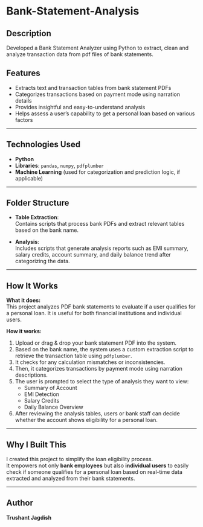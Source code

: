 # Bank-Statement-Analysis

## Description
Developed a Bank Statement Analyzer using Python to extract, clean and analyze transaction data from pdf files of bank statements.

## Features
- Extracts text and transaction tables from bank statement PDFs  
- Categorizes transactions based on payment mode using narration details  
- Provides insightful and easy-to-understand analysis  
- Helps assess a user’s capability to get a personal loan based on various factors  

---

## Technologies Used
- **Python**  
- **Libraries**: `pandas`, `numpy`, `pdfplumber`  
- **Machine Learning** (used for categorization and prediction logic, if applicable)

---

## Folder Structure
- **Table Extraction**:  
  Contains scripts that process bank PDFs and extract relevant tables based on the bank name.
  
- **Analysis**:  
  Includes scripts that generate analysis reports such as EMI summary, salary credits, account summary, and daily balance trend after categorizing the data.

---

## How It Works

**What it does:**  
This project analyzes PDF bank statements to evaluate if a user qualifies for a personal loan. It is useful for both financial institutions and individual users.

**How it works:**
1. Upload or drag & drop your bank statement PDF into the system.  
2. Based on the bank name, the system uses a custom extraction script to retrieve the transaction table using `pdfplumber`.  
3. It checks for any calculation mismatches or inconsistencies.  
4. Then, it categorizes transactions by payment mode using narration descriptions.  
5. The user is prompted to select the type of analysis they want to view:  
   - Summary of Account  
   - EMI Detection  
   - Salary Credits  
   - Daily Balance Overview  
6. After reviewing the analysis tables, users or bank staff can decide whether the account shows eligibility for a personal loan.

---

## Why I Built This
I created this project to simplify the loan eligibility process.  
It empowers not only **bank employees** but also **individual users** to easily check if someone qualifies for a personal loan based on real-time data extracted and analyzed from their bank statements.

---

## Author
**Trushant Jagdish**
